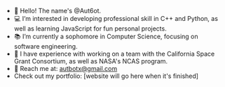 - 🧡 Hello! The name's @Aut6ot.
- 💻 I’m interested in developing professional skill in C++ and Python, as well as learning JavaScript for fun personal projects.
- 📚 I’m currently a sophomore in Computer Science, focusing on software engineering.
- 💼 I have experience with working on a team with the California Space Grant Consortium, as well as NASA's NCAS program.
- 📧 Reach me at: autbotx@gmail.com
- Check out my portfolio: [website will go here when it's finished]

<!---
Aut6ot/Aut6ot is a ✨ special ✨ repository because its `README.md` (this file) appears on your GitHub profile.
You can click the Preview link to take a look at your changes.
--->
